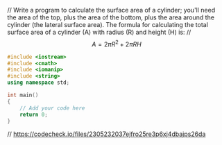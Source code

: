 // Write a program to calculate the surface area of a cylinder; you'll need
the area of the top, plus the area of the bottom, plus the area around the
cylinder (the lateral surface area). The formula for calculating the total
surface area of a cylinder (A) with radius (R) and height (H) is:
// $$A = 2 \pi R^{2} + 2 \pi R H$$
```cpp
#include <iostream>
#include <cmath>
#include <iomanip>
#include <string>
using namespace std;

int main()
{
    // Add your code here
    return 0;
}    

```

// https://codecheck.io/files/2305232037ejfro25re3p6xj4dbajps26da